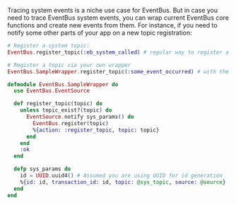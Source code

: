 Tracing system events is a niche use case for EventBus. But in case you need to trace EventBus system events, you can wrap current EventBus core functions and create new events from them. For instance, if you need to notify some other parts of your app on a new topic registration:

```elixir
# Register a system topic:
EventBus.register_topic(:eb_system_called) # regular way to register a topic

# Register a topic via your own wrapper
EventBus.SampleWrapper.register_topic(:some_event_occurred) # with the sample wrapper

defmodule EventBus.SampleWrapper do
  use EventBus.EventSource

  def register_topic(topic) do
    unless topic_exist?(topic) do
      EventSource.notify sys_params() do
        EventBus.register(topic)
        %{action: :register_topic, topic: topic}
      end
    end
    :ok
  end

  defp sys_params do
    id = UUID.uuid4() # Assumed you are using UUID for id generation
    %{id: id, transaction_id: id, topic: @sys_topic, source: @source}
  end
end
```